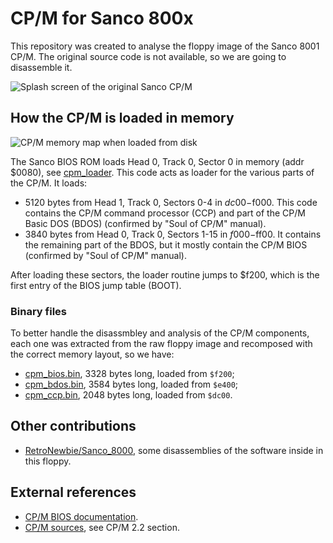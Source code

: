 # CP/M for Sanco 800x

This repository was created to analyse the floppy image of the Sanco 8001 CP/M.
The original source code is not available, so we are going to disassemble it.

![Splash screen of the original Sanco CP/M](./img/sanco-cpm-splash.jpg)

## How the CP/M is loaded in memory

![CP/M memory map when loaded from disk](./img/sanco-cpm-memory-map.jpg)

The Sanco BIOS ROM loads Head 0, Track 0, Sector 0 in memory (addr $0080), see [cpm_loader](cpm_loader.asm).
This code acts as loader for the various parts of the CP/M. It loads:

- 5120 bytes from Head 1, Track 0, Sectors 0-4 in $dc00-$f000. This code contains the CP/M command processor (CCP) and part of the CP/M Basic DOS (BDOS) (confirmed by "Soul of CP/M" manual).
- 3840 bytes from Head 0, Track 0, Sectors 1-15 in $f000-$ff00. It contains the remaining part of the BDOS, but it mostly contain the CP/M BIOS (confirmed by "Soul of CP/M" manual).

After loading these sectors, the loader routine jumps to $f200, which is the first entry of the BIOS jump table (BOOT).

### Binary files

To better handle the disassmbley and analysis of the CP/M components, each one was extracted from the raw floppy image and recomposed with the correct memory layout, so we have:

- [cpm_bios.bin](./cpm_bios.bin), 3328 bytes long, loaded from `$f200`;
- [cpm_bdos.bin](./cpm_bdos.bin), 3584 bytes long, loaded from `$e400`;
- [cpm_ccp.bin](./cpm_ccp.bin), 2048 bytes long, loaded from `$dc00`.

## Other contributions

- [RetroNewbie/Sanco_8000](https://github.com/RetroNewbie/Sanco_8000/tree/main/CP-M), some disassemblies of the software inside in this floppy.

## External references

- [CP/M BIOS documentation](https://www.seasip.info/Cpm/bios.html).
- [CP/M sources](http://www.gaby.de/cpm/source.html), see CP/M 2.2 section.
